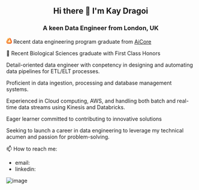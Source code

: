 ## <div align="center"> Hi there 👋 I'm Kay Dragoi </div>
### <div align="center"> A keen Data Engineer from London, UK </div>


<img src="AiCore.png" alt="AiCore" width="15" height="15"> Recent data engineering program graduate from [AiCore](https://www.theaicore.com/) 
 
 🧬 Recent Biological Sciences graduate with First Class Honors

Detail-oriented data engineer with conpetency in designing and automating data pipelines for ETL/ELT processes.

Proficient in data ingestion, processing and database management systems. 

Experienced in Cloud computing, AWS, and handling both batch and real-time data streams using Kinesis and Databricks. 

Eager learner committed to contributing to innovative solutions

Seeking to launch a career in data engineering to leverage my technical acumen and passion for problem-solving.

📫 How to reach me:
- email: 
- linkedin: 

![image](https://github.com/kdragoi/kdragoi/code.gif)









<!--
**kdragoi/kdragoi** is a ✨ _special_ ✨ repository because its `README.md` (this file) appears on your GitHub profile.

Here are some ideas to get you started:

- 🔭 I’m currently working on ...
- 🌱 I’m currently learning ...
- 👯 I’m looking to collaborate on ...
- 🤔 I’m looking for help with ...
- 💬 Ask me about ...
- 📫 How to reach me: ...
- 😄 Pronouns: ...
- ⚡ Fun fact: ...
-->
